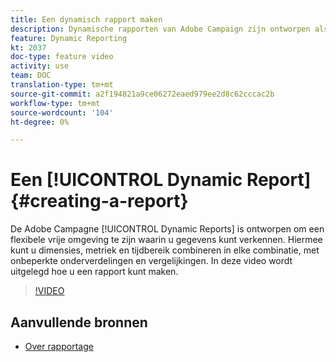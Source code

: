 ```yaml
---
title: Een dynamisch rapport maken
description: Dynamische rapporten van Adobe Campaign zijn ontworpen als een flexibele vrije omgeving waarin u gegevens kunt verkennen. Hiermee kunt u dimensies, metriek en tijdbereik combineren in elke combinatie, met onbeperkte onderverdelingen en vergelijkingen. In deze video wordt uitgelegd hoe u een rapport kunt maken.
feature: Dynamic Reporting
kt: 2037
doc-type: feature video
activity: use
team: DOC
translation-type: tm+mt
source-git-commit: a2f194821a9ce06272eaed979ee2d8c62cccac2b
workflow-type: tm+mt
source-wordcount: '104'
ht-degree: 0%

---
```



# Een [!UICONTROL Dynamic Report]{#creating-a-report}

De Adobe Campagne [!UICONTROL Dynamic Reports] is ontworpen om een flexibele vrije omgeving te zijn waarin u gegevens kunt verkennen. Hiermee kunt u dimensies, metriek en tijdbereik combineren in elke combinatie, met onbeperkte onderverdelingen en vergelijkingen. In deze video wordt uitgelegd hoe u een rapport kunt maken.

>[!VIDEO](https://video.tv.adobe.com/v/25264/?quality=12)

## Aanvullende bronnen

* [Over rapportage](https://docs.adobe.com/content/help/en/campaign-standard/using/reporting/about-reporting/about-dynamic-reports.html)
